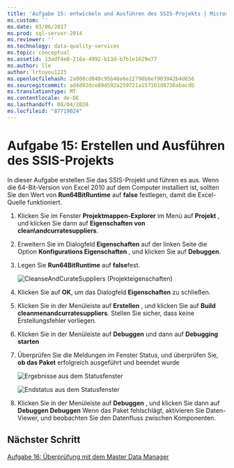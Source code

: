```yaml
---
title: 'Aufgabe 15: entwickeln und Ausführen des SSIS-Projekts | Microsoft-Dokumentation'
ms.custom: ''
ms.date: 03/06/2017
ms.prod: sql-server-2014
ms.reviewer: ''
ms.technology: data-quality-services
ms.topic: conceptual
ms.assetid: 13adf4e0-216a-4992-b13d-b7b1e1629e77
ms.author: lle
author: lrtoyou1223
ms.openlocfilehash: 2a008cd848c95b48e6e22798b6ef903942b4d656
ms.sourcegitcommit: ad4d92dce894592a259721a1571b1d8736abacdb
ms.translationtype: MT
ms.contentlocale: de-DE
ms.lasthandoff: 08/04/2020
ms.locfileid: "87719024"
---
```

# <a name="task-15-building-and-running-the-ssis-project"></a>Aufgabe 15: Erstellen und Ausführen des SSIS-Projekts

  In dieser Aufgabe erstellen Sie das SSIS-Projekt und führen es aus. Wenn die 64-Bit-Version von Excel 2010 auf dem Computer installiert ist, sollten Sie den Wert von **Run64BitRuntime** auf **false** festlegen, damit die Excel-Quelle funktioniert.  
  
1.  Klicken Sie im Fenster **Projektmappen-Explorer** im Menü auf **Projekt** , und klicken Sie dann auf **Eigenschaften von clean\andcurratesuppliers**.  
  
2.  Erweitern Sie im Dialogfeld **Eigenschaften** auf der linken Seite die Option **Konfigurations Eigenschaften** , und klicken Sie auf **Debuggen**.  
  
3.  Legen Sie **Run64BitRuntime** auf **false**fest.  
  
     ![CleanseAndCurateSuppliers (Projekteigenschaften)](../../2014/tutorials/media/et-buildingandrunningthessisproject-01.jpg "CleanseAndCurateSuppliers (Projekteigenschaften)")  
  
4.  Klicken Sie auf **OK**, um das Dialogfeld **Eigenschaften** zu schließen.  
  
5.  Klicken Sie in der Menüleiste auf **Erstellen** , und klicken Sie auf **Build cleanmenandcurratesuppliers**. Stellen Sie sicher, dass keine Erstellungsfehler vorliegen.  
  
6.  Klicken Sie in der Menüleiste auf **Debuggen** und dann auf **Debugging starten**  
  
7.  Überprüfen Sie die Meldungen im Fenster Status, und überprüfen Sie, **ob das Paket** erfolgreich ausgeführt und beendet wurde  
  
     ![Ergebnisse aus dem Statusfenster](../../2014/tutorials/media/et-buildingandrunningthessisproject-02.jpg "Ergebnisse aus dem Statusfenster")  
  
     ![Endstatus aus dem Statusfenster](../../2014/tutorials/media/et-buildingandrunningthessisproject-03.jpg "Endstatus aus dem Statusfenster")  
  
8.  Klicken Sie in der Menüleiste auf **Debuggen** , und klicken Sie dann auf **Debuggen Debuggen** Wenn das Paket fehlschlägt, aktivieren Sie Daten-Viewer, und beobachten Sie den Datenfluss zwischen Komponenten.  
  
## <a name="next-step"></a>Nächster Schritt  
 [Aufgabe 16: Überprüfung mit dem Master Data Manager](../../2014/tutorials/task-16-verifying-with-master-data-manager.md)  
  
  
